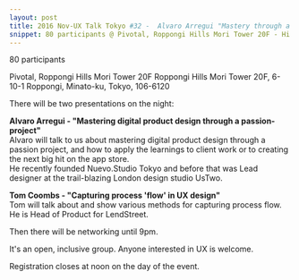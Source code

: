 ```yaml
---
layout: post
title: 2016 Nov-UX Talk Tokyo #32 -  Alvaro Arregui "Mastery through a passion-project" and Tom Coombs "'Flow' in UX design"
snippet: 80 participants @ Pivotal, Roppongi Hills Mori Tower 20F - Hi there, we are back for December, and this time at IDEO Tokyo (big thanks to IDEO!) There will -
---
```

80 participants

Pivotal, Roppongi Hills Mori Tower 20F Roppongi Hills Mori Tower 20F, 6-10-1 Roppongi, Minato-ku, Tokyo, 106-6120

There will be two presentations on the night:

<strong>Alvaro Arregui - "Mastering digital product design through a passion-project"</strong><br>
Alvaro will talk to us about mastering digital product design through a passion project, and how to apply the learnings to client work or to creating the next big hit on the app store.<br>
He recently founded Nuevo.Studio Tokyo and before that was Lead designer at the trail-blazing London design studio UsTwo. 

<strong>Tom Coombs - "Capturing process 'flow' in UX design"</strong><br>
Tom will talk about and show various methods for capturing process flow.<br>
He is Head of Product for LendStreet.

Then there will be networking until 9pm.

It's an open, inclusive group. Anyone interested in UX is welcome.

Registration closes at noon on the day of the event.

